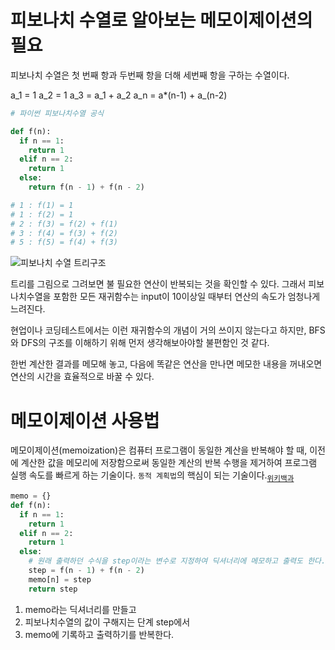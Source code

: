 # 피보나치 수열로 알아보는 메모이제이션의 필요

피보나치 수열은 첫 번째 항과 두번째 항을 더해 세번째 항을 구하는 수열이다.

a_1 = 1
a_2 = 1
a_3 = a_1 + a_2
a_n = a\*(n-1) + a\_(n-2)

```python
# 파이썬 피보나치수열 공식

def f(n):
  if n == 1:
    return 1
  elif n == 2:
    return 1
  else:
    return f(n - 1) + f(n - 2)

# 1 : f(1) = 1
# 1 : f(2) = 1
# 2 : f(3) = f(2) + f(1)
# 3 : f(4) = f(3) + f(2)
# 5 : f(5) = f(4) + f(3)
```

![피보나치 수열 트리구조](https://blog.kakaocdn.net/dn/ufkZW/btraTbd0GQF/kUnH9bbEB4UK5rK59OGc4K/img.png)

트리를 그림으로 그려보면 불 필요한 연산이 반복되는 것을 확인할 수 있다.
그래서 피보나치수열을 포함한 모든 재귀함수는 input이 10이상일 때부터 연산의 속도가 엄청나게 느려진다.

현업이나 코딩테스트에서는 이런 재귀함수의 개념이 거의 쓰이지 않는다고 하지만, BFS와 DFS의 구조를 이해하기 위해 먼저 생각해보아야할 불편함인 것 같다.

한번 계산한 결과를 메모해 놓고, 다음에 똑같은 연산을 만나면 메모한 내용을 꺼내오면 연산의 시간을 효율적으로 바꿀 수 있다.

# 메모이제이션 사용법

메모이제이션(memoization)은 컴퓨터 프로그램이 동일한 계산을 반복해야 할 때, 이전에 계산한 값을 메모리에 저장함으로써 동일한 계산의 반복 수행을 제거하여 프로그램 실행 속도를 빠르게 하는 기술이다. `동적 계획법`의 핵심이 되는 기술이다.<sub>[위키백과](https://ko.wikipedia.org/wiki/%EB%A9%94%EB%AA%A8%EC%9D%B4%EC%A0%9C%EC%9D%B4%EC%85%98)</sub>

```python
memo = {}
def f(n):
  if n == 1:
    return 1
  elif n == 2:
    return 1
  else:
    # 원래 출력하던 수식을 step이라는 변수로 지정하여 딕셔너리에 메모하고 출력도 한다.
    step = f(n - 1) + f(n - 2)
    memo[n] = step
    return step
```

1. memo라는 딕셔너리를 만들고
2. 피보나치수열의 값이 구해지는 단계 step에서
3. memo에 기록하고 출력하기를 반복한다.
